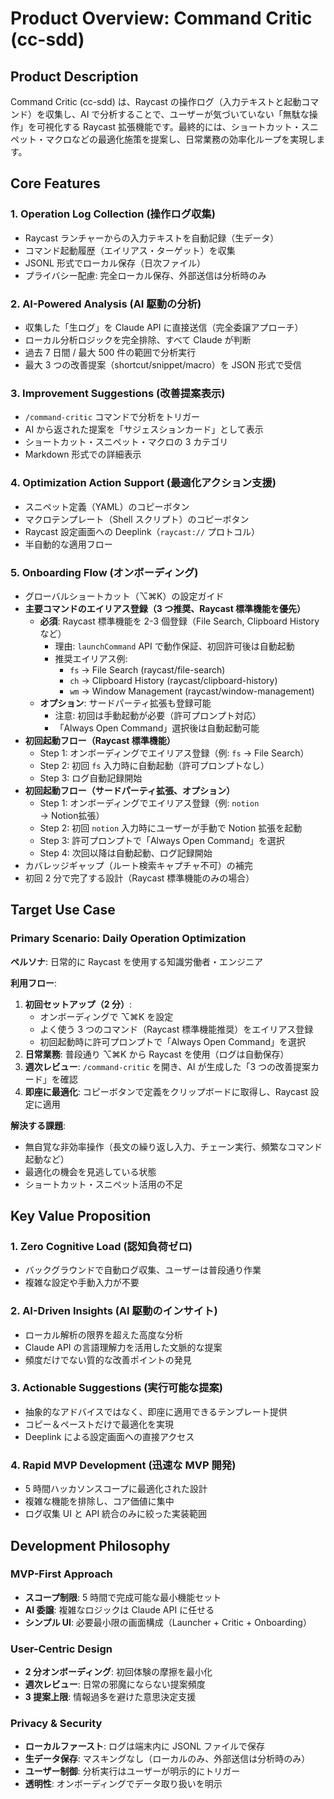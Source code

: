 # Product Overview: Command Critic (cc-sdd)

## Product Description

Command Critic (cc-sdd) は、Raycast の操作ログ（入力テキストと起動コマンド）を収集し、AI で分析することで、ユーザーが気づいていない「無駄な操作」を可視化する Raycast 拡張機能です。最終的には、ショートカット・スニペット・マクロなどの最適化施策を提案し、日常業務の効率化ループを実現します。

## Core Features

### 1. Operation Log Collection (操作ログ収集)
- Raycast ランチャーからの入力テキストを自動記録（生データ）
- コマンド起動履歴（エイリアス・ターゲット）を収集
- JSONL 形式でローカル保存（日次ファイル）
- プライバシー配慮: 完全ローカル保存、外部送信は分析時のみ

### 2. AI-Powered Analysis (AI 駆動の分析)
- 収集した「生ログ」を Claude API に直接送信（完全委譲アプローチ）
- ローカル分析ロジックを完全排除、すべて Claude が判断
- 過去 7 日間 / 最大 500 件の範囲で分析実行
- 最大 3 つの改善提案（shortcut/snippet/macro）を JSON 形式で受信

### 3. Improvement Suggestions (改善提案表示)
- `/command-critic` コマンドで分析をトリガー
- AI から返された提案を「サジェスションカード」として表示
- ショートカット・スニペット・マクロの 3 カテゴリ
- Markdown 形式での詳細表示

### 4. Optimization Action Support (最適化アクション支援)
- スニペット定義（YAML）のコピーボタン
- マクロテンプレート（Shell スクリプト）のコピーボタン
- Raycast 設定画面への Deeplink（`raycast://` プロトコル）
- 半自動的な適用フロー

### 5. Onboarding Flow (オンボーディング)
- グローバルショートカット（⌥⌘K）の設定ガイド
- **主要コマンドのエイリアス登録（3 つ推奨、Raycast 標準機能を優先）**
  - **必須**: Raycast 標準機能を 2-3 個登録（File Search, Clipboard History など）
    - 理由: `launchCommand` API で動作保証、初回許可後は自動起動
    - 推奨エイリアス例:
      - `fs` → File Search (raycast/file-search)
      - `ch` → Clipboard History (raycast/clipboard-history)
      - `wm` → Window Management (raycast/window-management)
  - **オプション**: サードパーティ拡張も登録可能
    - 注意: 初回は手動起動が必要（許可プロンプト対応）
    - 「Always Open Command」選択後は自動起動可能
- **初回起動フロー（Raycast 標準機能）**
  - Step 1: オンボーディングでエイリアス登録（例: `fs` → File Search）
  - Step 2: 初回 `fs` 入力時に自動起動（許可プロンプトなし）
  - Step 3: ログ自動記録開始
- **初回起動フロー（サードパーティ拡張、オプション）**
  - Step 1: オンボーディングでエイリアス登録（例: `notion` → Notion拡張）
  - Step 2: 初回 `notion` 入力時にユーザーが手動で Notion 拡張を起動
  - Step 3: 許可プロンプトで「Always Open Command」を選択
  - Step 4: 次回以降は自動起動、ログ記録開始
- カバレッジギャップ（ルート検索キャプチャ不可）の補完
- 初回 2 分で完了する設計（Raycast 標準機能のみの場合）

## Target Use Case

### Primary Scenario: Daily Operation Optimization
**ペルソナ**: 日常的に Raycast を使用する知識労働者・エンジニア

**利用フロー**:
1. **初回セットアップ（2 分）**:
   - オンボーディングで ⌥⌘K を設定
   - よく使う 3 つのコマンド（Raycast 標準機能推奨）をエイリアス登録
   - 初回起動時に許可プロンプトで「Always Open Command」を選択
2. **日常業務**: 普段通り ⌥⌘K から Raycast を使用（ログは自動保存）
3. **週次レビュー**: `/command-critic` を開き、AI が生成した「3 つの改善提案カード」を確認
4. **即座に最適化**: コピーボタンで定義をクリップボードに取得し、Raycast 設定に適用

**解決する課題**:
- 無自覚な非効率操作（長文の繰り返し入力、チェーン実行、頻繁なコマンド起動など）
- 最適化の機会を見逃している状態
- ショートカット・スニペット活用の不足

## Key Value Proposition

### 1. Zero Cognitive Load (認知負荷ゼロ)
- バックグラウンドで自動ログ収集、ユーザーは普段通り作業
- 複雑な設定や手動入力が不要

### 2. AI-Driven Insights (AI 駆動のインサイト)
- ローカル解析の限界を超えた高度な分析
- Claude API の言語理解力を活用した文脈的な提案
- 頻度だけでない質的な改善ポイントの発見

### 3. Actionable Suggestions (実行可能な提案)
- 抽象的なアドバイスではなく、即座に適用できるテンプレート提供
- コピー＆ペーストだけで最適化を実現
- Deeplink による設定画面への直接アクセス

### 4. Rapid MVP Development (迅速な MVP 開発)
- 5 時間ハッカソンスコープに最適化された設計
- 複雑な機能を排除し、コア価値に集中
- ログ収集 UI と API 統合のみに絞った実装範囲

## Development Philosophy

### MVP-First Approach
- **スコープ制限**: 5 時間で完成可能な最小機能セット
- **AI 委譲**: 複雑なロジックは Claude API に任せる
- **シンプル UI**: 必要最小限の画面構成（Launcher + Critic + Onboarding）

### User-Centric Design
- **2 分オンボーディング**: 初回体験の摩擦を最小化
- **週次レビュー**: 日常の邪魔にならない提案頻度
- **3 提案上限**: 情報過多を避けた意思決定支援

### Privacy & Security
- **ローカルファースト**: ログは端末内に JSONL ファイルで保存
- **生データ保存**: マスキングなし（ローカルのみ、外部送信は分析時のみ）
- **ユーザー制御**: 分析実行はユーザーが明示的にトリガー
- **透明性**: オンボーディングでデータ取り扱いを明示

